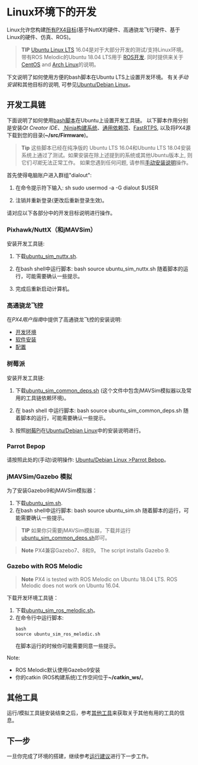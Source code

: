 # Linux环境下的开发

Linux允许您构建[所有PX4目标](../setup/dev_env.md#supported-targets)(基于NuttX的硬件、高通骁龙飞行硬件、基于Linux的硬件、仿真、ROS)。

> **TIP** [Ubuntu Linux LTS](https://wiki.ubuntu.com/LTS) 16.04是对于大部分开发的测试/支持Linux环境。 带有ROS Melodic的Ubuntu 18.04 LTS用于 [ROS开发](#ros). 同时提供来关于[CentOS](../setup/dev_env_linux_centos.md) and [Arch Linux](../setup/dev_env_linux_arch.md)的说明。

下文说明了如何使用方便的bash脚本在Ubuntu LTS上设置开发环境。 有关*手动安装*和其他目标的说明, 可参见[Ubuntu/Debian Linux](../setup/dev_env_linux_ubuntu.md)。

## 开发工具链

下面说明了如何使用[bash脚本](../setup/dev_env_linux_ubuntu.md#convenience-bash-scripts)在Ubuntu上设置开发工具链。 以下脚本作用分别是安装*Qt Creator IDE*、[ Ninja构建系统](https://ninja-build.org/)、[通用依赖项](../setup/dev_env_linux_ubuntu.md#common-dependencies)、[FastRTPS](../setup/dev_env_linux_ubuntu.md#fastrtps-installation), 以及将PX4源下载到您的目录(**~/src/Firmware**)。

> **Tip** 这些脚本已经在纯净版的 Ubuntu LTS 16.04和Ubuntu LTS 18.04安装系统上通过了测试。如果安装在除上述提到的系统或其他Ubuntu版本上, 则它们*可能*无法正常工作。 如果您遇到任何问题, 请参照[手动安装说明](../setup/dev_env_linux_ubuntu.md)操作。

首先使得电脑账户进入群组"dialout":

1. 在命令提示符下输入: 
        sh
        sudo usermod -a -G dialout $USER

2. 注销并重新登录(更改后重新登录生效)。

请对应以下各部分中的开发目标说明进行操作。

### Pixhawk/NuttX（和jMAVSim）

安装开发工具链:

1. 下载<a href="https://raw.githubusercontent.com/PX4/Devguide/{{ book.px4_version }}/build_scripts/ubuntu_sim_nuttx.sh" target="_blank" download>ubuntu_sim_nuttx.sh</a>.
2. 在bash shell中运行脚本: 
        bash
        source ubuntu_sim_nuttx.sh 随着脚本的运行，可能需要确认一些提示。

3. 完成后重新启动计算机。

### 高通骁龙飞控

在*PX4用户指南*中提供了高通骁龙飞控的安装说明:

* [开发环境](https://docs.px4.io/en/flight_controller/snapdragon_flight_dev_environment_installation.html)
* [软件安装](https://docs.px4.io/en/flight_controller/snapdragon_flight_software_installation.html)
* [配置](https://docs.px4.io/en/flight_controller/snapdragon_flight_configuration.html)

### 树莓派

安装开发工具链:

1. 下载<a href="https://raw.githubusercontent.com/PX4/Devguide/{{ book.px4_version }}/build_scripts/ubuntu_sim_common_deps.sh" target="_blank" download>ubuntu_sim_common_deps.sh</a> (这个文件中包含jMAVSim模拟器以及常用的工具链依赖环境)。
2. 在 bash shell 中运行脚本: 
        bash
        source ubuntu_sim_common_deps.sh 随着脚本的运行，可能需要确认一些提示。

3. 按照[树莓Pi](../setup/dev_env_linux_ubuntu.md#raspberry-pi-hardware)在[Ubuntu/Debian Linux](../setup/dev_env_linux_ubuntu.md)中的安装说明进行。

### Parrot Bepop

请按照此处的(手动)说明操作: [ Ubuntu/Debian Linux >Parrot Bebop](../setup/dev_env_linux_ubuntu.md#raspberry-pi-hardware)。

### jMAVSim/Gazebo 模拟

为了安装Gazebo9和jMAVSim模拟器：

1. 下载<a href="https://raw.githubusercontent.com/PX4/Devguide/{{ book.px4_version }}/build_scripts/ubuntu_sim.sh" target="_blank" download>ubuntu_sim.sh</a>.
2. 在bash shell中运行脚本: 
        bash 
        source ubuntu_sim.sh 随着脚本的运行，可能需要确认一些提示。

> **TIP** 如果你只需要jMAVSim模拟器，下载并运行<a href="https://raw.githubusercontent.com/PX4/Devguide/{{ book.px4_version }}/build_scripts/ubuntu_sim_common_deps.sh" target="_blank" download>ubuntu_sim_common_deps.sh</a>即可。

<span><span></p> 

<blockquote>
  <p>
    <strong>Note</strong> PX4兼容Gazebo7、8和9。 The script installs Gazebo 9.
  </p>
</blockquote>

<h3 id="ros">
  Gazebo with ROS Melodic
</h3>

<blockquote>
  <p>
    <strong>Note</strong> PX4 is tested with ROS Melodic on Ubuntu 18.04 LTS. ROS Melodic does not work on Ubuntu 16.04.
  </p>
</blockquote>

<p>
  下载开发环境工具链：
</p>

<ol start="1">
  <li>
    下载<a href="https://raw.githubusercontent.com/PX4/Devguide/{{ book.px4_version }}/build_scripts/ubuntu_sim_ros_melodic.sh" target="_blank" download>ubuntu_sim_ros_melodic.sh</a>。
  </li>
  
  <li>
    在命令行中运行脚本: <pre><code>bash
source ubuntu_sim_ros_melodic.sh</code></pre> 在脚本运行的时候你可能需要同意一些提示。
  </li>
</ol>

<p>
  Note:
</p>

<ul>
  <li>
    ROS Melodic默认使用Gazebo9安装
  </li>
  <li>
    你的catkin (ROS构建系统)工作空间位于<strong>~/catkin_ws/</strong>。
  </li>
</ul>

<h2>
  其他工具
</h2>

<p>
  运行/模拟工具链安装结束之后，参考<a href="../setup/generic_dev_tools.md">其他工具</a>来获取关于其他有用的工具的信息。
</p>

<h2>
  下一步
</h2>

<p>
  一旦你完成了环境的搭建，继续参考<a href="../setup/building_px4.md">运行建议</a>进行下一步工作。
</p>
